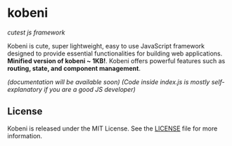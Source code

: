 # kobeni

*cutest js framework*

Kobeni is cute, super lightweight, easy to use JavaScript framework designed to provide essential functionalities for building web applications. **Minified version of kobeni ~ 1KB!**. Kobeni offers powerful features such as **routing, state, and component management**.

*(documentation will be available soon)*
*(Code inside index.js is mostly self-explanatory if you are a good JS developer)*

## License

Kobeni is released under the MIT License. See the [LICENSE](LICENSE) file for more information.
